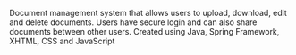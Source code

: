 Document management system that allows users to upload, download, edit and delete documents. Users have secure login and can also share documents between other users.
Created using Java, Spring Framework, XHTML, CSS and JavaScript